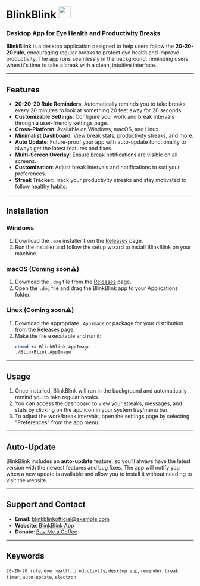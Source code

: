# BlinkBlink <img src="https://github.com/user-attachments/assets/721ce601-b05d-448a-bb5e-4aa0573f633c" width="32">


### Desktop App for Eye Health and Productivity Breaks

**BlinkBlink** is a desktop application designed to help users follow the **20-20-20 rule**, encouraging regular breaks to protect eye health and improve productivity. The app runs seamlessly in the background, reminding users when it's time to take a break with a clean, intuitive interface.

---

## Features

- **20-20-20 Rule Reminders**: Automatically reminds you to take breaks every 20 minutes to look at something 20 feet away for 20 seconds.
- **Customizable Settings**: Configure your work and break intervals through a user-friendly settings page.
- **Cross-Platform**: Available on Windows, macOS, and Linux.
- **Minimalist Dashboard**: View break stats, productivity streaks, and more.
- **Auto Update**: Future-proof your app with auto-update functionality to always get the latest features and fixes.
- **Multi-Screen Overlay**: Ensure break notifications are visible on all screens.
- **Customization**: Adjust break intervals and notifications to suit your preferences.
- **Streak Tracker**: Track your productivity streaks and stay motivated to follow healthy habits.

---

## Installation

### Windows

1. Download the `.exe` installer from the [Releases](https://github.com/yourusername/blinkblink/releases) page.
2. Run the installer and follow the setup wizard to install BlinkBlink on your machine.

### macOS (Coming soon⚠️)

1. Download the `.dmg` file from the [Releases](https://github.com/yourusername/blinkblink/releases) page.
2. Open the `.dmg` file and drag the BlinkBlink app to your Applications folder.

### Linux (Coming soon⚠️)

1. Download the appropriate `.AppImage` or package for your distribution from the [Releases](https://github.com/yourusername/blinkblink/releases) page.
2. Make the file executable and run it:
   ```bash
   chmod +x BlinkBlink.AppImage
   ./BlinkBlink.AppImage
   ```

---

## Usage

1. Once installed, BlinkBlink will run in the background and automatically remind you to take regular breaks.
2. You can access the dashboard to view your streaks, messages, and stats by clicking on the app icon in your system tray/menu bar.
3. To adjust the work/break intervals, open the settings page by selecting "Preferences" from the app menu.

---

## Auto-Update

BlinkBlink includes an **auto-update** feature, so you’ll always have the latest version with the newest features and bug fixes. The app will notify you when a new update is available and allow you to install it without needing to visit the website.

---

## Support and Contact

- **Email**: [blinkblinkofficial@example.com](mailto:blinkblinkofficial@example.com)
- **Website**: [BlinkBlink App](https://yourwebsite.com)
- **Donate**: [Buy Me a Coffee](https://www.buymeacoffee.com/yourusername)

---

## Keywords

`20-20-20 rule`, `eye health`, `productivity`, `desktop app`, `reminder`, `break timer`, `auto-update`, `electron`
